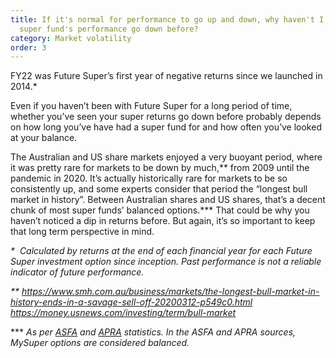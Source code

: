 ```yaml
---
title: If it's normal for performance to go up and down, why haven't I seen my
  super fund's performance go down before?
category: Market volatility
order: 3
---
```

FY22 was Future Super’s first year of negative returns since we launched in 2014.*

Even if you haven’t been with Future Super for a long period of time, whether you’ve seen your super returns go down before probably depends on how long you’ve have had a super fund for and how often you’ve looked at your balance.

The Australian and US share markets enjoyed a very buoyant period, where it was pretty rare for markets to be down by much,\*\* from 2009 until the pandemic in 2020. It’s actually historically rare for markets to be so consistently up, and some experts consider that period the “longest bull market in history”. Between Australian shares and US shares, that’s a decent chunk of most super funds’ balanced options.\*\** That could be why you haven’t noticed a dip in returns before. But again, it’s so important to keep that long term perspective in mind.

*\*﻿  Calculated by returns at the end of each financial year for each Future Super investment option since inception. Past performance is not a reliable indicator of future performance.*

*\*﻿\* <https://www.smh.com.au/business/markets/the-longest-bull-market-in-history-ends-in-a-savage-sell-off-20200312-p549c0.html> <https://money.usnews.com/investing/term/bull-market>*

\*\*﻿* *As per [ASFA](https://www.superannuation.asn.au/ArticleDocuments/402/Superannuation%20Statistics%20August%202022v2.pdf.aspx?Embed=Y) and [APRA](https://www.apra.gov.au/sites/default/files/2022-11/Quarterly%20superannuation%20performance%20statistics%20highlights%20September%202022.pdf) statistics. In the ASFA and APRA sources,* [](https://treasury.gov.au/programs-and-initiatives-superannuation/mysupertreasury.gov.autreasury.gov.au)*MySuper options are considered balanced.*